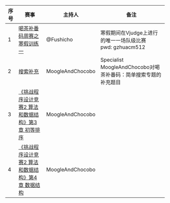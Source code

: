 | 序号 | 赛事 | 主持人 | 备注 |
|--- | --- | --- | --- |
| 1 | [喝茶补番码周赛之寒假训练一 ](https://vjudge.net/contest/207412) | @Fushicho | 寒假期间在Vjudge上进行的唯一一场队级比赛 <br/> pwd: gzhuacm512 | 
| 2 | [搜索补充](https://vjudge.net/contest/208014) | MoogleAndChocobo | Specialist MoogleAndChocobo对喝茶补番码：简单搜索专题的补充题目 |
| 3 | [《挑战程序设计竞赛2 算法和数据结构》第3章 初等排序](https://vjudge.net/contest/208059) | MoogleAndChocobo | |
| 4 | [《挑战程序设计竞赛2 算法和数据结构》第4章 数据结构](https://vjudge.net/contest/208092) | MoogleAndChocobo | |
